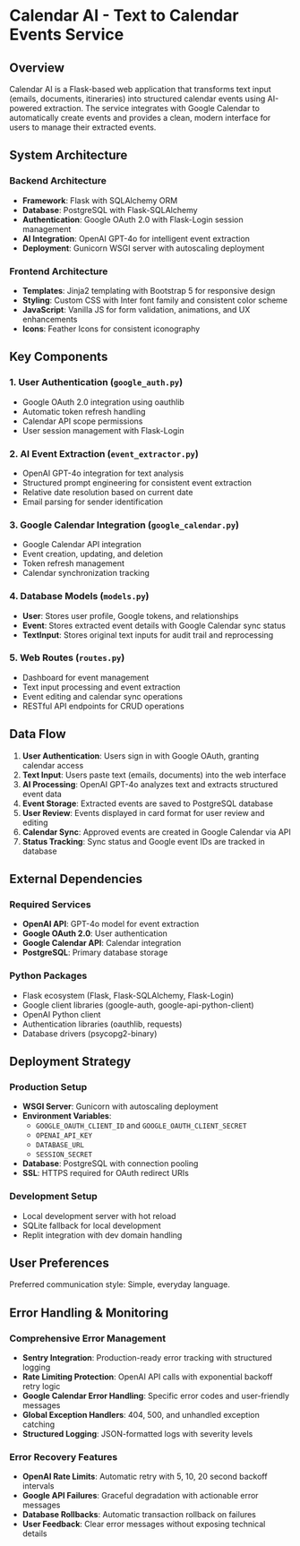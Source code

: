 # Calendar AI - Text to Calendar Events Service

## Overview

Calendar AI is a Flask-based web application that transforms text input (emails, documents, itineraries) into structured calendar events using AI-powered extraction. The service integrates with Google Calendar to automatically create events and provides a clean, modern interface for users to manage their extracted events.

## System Architecture

### Backend Architecture
- **Framework**: Flask with SQLAlchemy ORM
- **Database**: PostgreSQL with Flask-SQLAlchemy
- **Authentication**: Google OAuth 2.0 with Flask-Login session management
- **AI Integration**: OpenAI GPT-4o for intelligent event extraction
- **Deployment**: Gunicorn WSGI server with autoscaling deployment

### Frontend Architecture
- **Templates**: Jinja2 templating with Bootstrap 5 for responsive design
- **Styling**: Custom CSS with Inter font family and consistent color scheme
- **JavaScript**: Vanilla JS for form validation, animations, and UX enhancements
- **Icons**: Feather Icons for consistent iconography

## Key Components

### 1. User Authentication (`google_auth.py`)
- Google OAuth 2.0 integration using oauthlib
- Automatic token refresh handling
- Calendar API scope permissions
- User session management with Flask-Login

### 2. AI Event Extraction (`event_extractor.py`)
- OpenAI GPT-4o integration for text analysis
- Structured prompt engineering for consistent event extraction
- Relative date resolution based on current date
- Email parsing for sender identification

### 3. Google Calendar Integration (`google_calendar.py`)
- Google Calendar API integration
- Event creation, updating, and deletion
- Token refresh management
- Calendar synchronization tracking

### 4. Database Models (`models.py`)
- **User**: Stores user profile, Google tokens, and relationships
- **Event**: Stores extracted event details with Google Calendar sync status
- **TextInput**: Stores original text inputs for audit trail and reprocessing

### 5. Web Routes (`routes.py`)
- Dashboard for event management
- Text input processing and event extraction
- Event editing and calendar sync operations
- RESTful API endpoints for CRUD operations

## Data Flow

1. **User Authentication**: Users sign in with Google OAuth, granting calendar access
2. **Text Input**: Users paste text (emails, documents) into the web interface
3. **AI Processing**: OpenAI GPT-4o analyzes text and extracts structured event data
4. **Event Storage**: Extracted events are saved to PostgreSQL database
5. **User Review**: Events displayed in card format for user review and editing
6. **Calendar Sync**: Approved events are created in Google Calendar via API
7. **Status Tracking**: Sync status and Google event IDs are tracked in database

## External Dependencies

### Required Services
- **OpenAI API**: GPT-4o model for event extraction
- **Google OAuth 2.0**: User authentication
- **Google Calendar API**: Calendar integration
- **PostgreSQL**: Primary database storage

### Python Packages
- Flask ecosystem (Flask, Flask-SQLAlchemy, Flask-Login)
- Google client libraries (google-auth, google-api-python-client)
- OpenAI Python client
- Authentication libraries (oauthlib, requests)
- Database drivers (psycopg2-binary)

## Deployment Strategy

### Production Setup
- **WSGI Server**: Gunicorn with autoscaling deployment
- **Environment Variables**: 
  - `GOOGLE_OAUTH_CLIENT_ID` and `GOOGLE_OAUTH_CLIENT_SECRET`
  - `OPENAI_API_KEY`
  - `DATABASE_URL`
  - `SESSION_SECRET`
- **Database**: PostgreSQL with connection pooling
- **SSL**: HTTPS required for OAuth redirect URIs

### Development Setup
- Local development server with hot reload
- SQLite fallback for local development
- Replit integration with dev domain handling

## User Preferences

Preferred communication style: Simple, everyday language.

## Error Handling & Monitoring

### Comprehensive Error Management
- **Sentry Integration**: Production-ready error tracking with structured logging
- **Rate Limiting Protection**: OpenAI API calls with exponential backoff retry logic
- **Google Calendar Error Handling**: Specific error codes and user-friendly messages
- **Global Exception Handlers**: 404, 500, and unhandled exception catching
- **Structured Logging**: JSON-formatted logs with severity levels

### Error Recovery Features
- **OpenAI Rate Limits**: Automatic retry with 5, 10, 20 second backoff intervals
- **Google API Failures**: Graceful degradation with actionable error messages
- **Database Rollbacks**: Automatic transaction rollback on failures
- **User Feedback**: Clear error messages without exposing technical details
